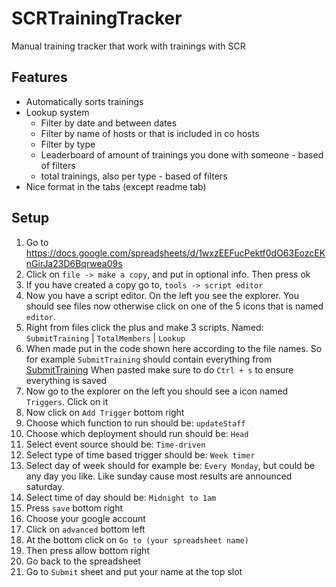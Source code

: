 # SCRTrainingTracker
Manual training tracker that work with trainings with SCR

## Features
* Automatically sorts trainings
* Lookup system
  * Filter by date and between dates
  * Filter by name of hosts or that is included in co hosts
  * Filter by type
  * Leaderboard of amount of trainings you done with someone - based of filters
  * total trainings, also per type - based of filters
* Nice format in the tabs (except readme tab)

## Setup
1. Go to https://docs.google.com/spreadsheets/d/1wxzEEFucPektf0dO63EozcEKnGirJa23D6Bqrwea09s
2. Click on `file -> make a copy`, and put in optional info. Then press ok
3. If you have created a copy go to, `tools -> script editor`
4. Now you have a script editor. On the left you see the explorer. You should see files now otherwise click on one of the 5 icons that is named `editor`.
5. Right from files click the plus and make 3 scripts. Named: `SubmitTraining` | `TotalMembers` | `Lookup`
6. When made put in the code shown here according to the file names. So for example `SubmitTraining` should contain everything from [SubmitTraining](https://github.com/lavaglijder/SCRTrainingTracker/blob/main/SubmitTraining.gs) When pasted make sure to do `Ctrl + s` to ensure everything is saved
7. Now go to the explorer on the left you should see a icon named `Triggers`. Click on it
8. Now click on `Add Trigger` bottom right
9. Choose which function to run should be: `updateStaff`
10. Choose which deployment should run should be: `Head`
11. Select event source should be: `Time-driven`
12. Select type of time based trigger should be: `Week timer`
13. Select day of week should for example be: `Every Monday`, but could be any day you like. Like sunday cause most results are announced saturday.
14. Select time of day should be: `Midnight to 1am`
15. Press `save` bottom right
16. Choose your google account
17. Click on `advanced` bottom left
18. At the bottom click on `Go to (your spreadsheet name)`
19. Then press allow bottom right
20. Go back to the spreadsheet
21. Go to `Submit` sheet and put your name at the top slot

